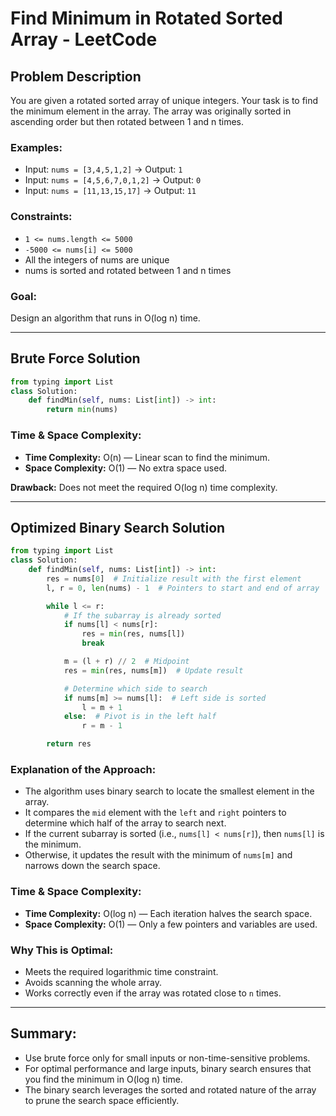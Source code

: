# Find Minimum in Rotated Sorted Array - LeetCode

## Problem Description

You are given a rotated sorted array of unique integers. Your task is to find the minimum element in the array. The array was originally sorted in ascending order but then rotated between 1 and n times.

### Examples:

* Input: `nums = [3,4,5,1,2]` -> Output: `1`
* Input: `nums = [4,5,6,7,0,1,2]` -> Output: `0`
* Input: `nums = [11,13,15,17]` -> Output: `11`

### Constraints:

* `1 <= nums.length <= 5000`
* `-5000 <= nums[i] <= 5000`
* All the integers of nums are unique
* nums is sorted and rotated between 1 and n times

### Goal:

Design an algorithm that runs in O(log n) time.

---

## Brute Force Solution

```python
from typing import List
class Solution:
    def findMin(self, nums: List[int]) -> int:
        return min(nums)
```

### Time & Space Complexity:

* **Time Complexity:** O(n) — Linear scan to find the minimum.
* **Space Complexity:** O(1) — No extra space used.

**Drawback:** Does not meet the required O(log n) time complexity.

---

## Optimized Binary Search Solution

```python
from typing import List
class Solution:
    def findMin(self, nums: List[int]) -> int:
        res = nums[0]  # Initialize result with the first element
        l, r = 0, len(nums) - 1  # Pointers to start and end of array

        while l <= r:
            # If the subarray is already sorted
            if nums[l] < nums[r]:
                res = min(res, nums[l])
                break

            m = (l + r) // 2  # Midpoint
            res = min(res, nums[m])  # Update result

            # Determine which side to search
            if nums[m] >= nums[l]:  # Left side is sorted
                l = m + 1
            else:  # Pivot is in the left half
                r = m - 1

        return res
```

### Explanation of the Approach:

* The algorithm uses binary search to locate the smallest element in the array.
* It compares the `mid` element with the `left` and `right` pointers to determine which half of the array to search next.
* If the current subarray is sorted (i.e., `nums[l] < nums[r]`), then `nums[l]` is the minimum.
* Otherwise, it updates the result with the minimum of `nums[m]` and narrows down the search space.

### Time & Space Complexity:

* **Time Complexity:** O(log n) — Each iteration halves the search space.
* **Space Complexity:** O(1) — Only a few pointers and variables are used.

### Why This is Optimal:

* Meets the required logarithmic time constraint.
* Avoids scanning the whole array.
* Works correctly even if the array was rotated close to `n` times.

---

## Summary:

* Use brute force only for small inputs or non-time-sensitive problems.
* For optimal performance and large inputs, binary search ensures that you find the minimum in O(log n) time.
* The binary search leverages the sorted and rotated nature of the array to prune the search space efficiently.